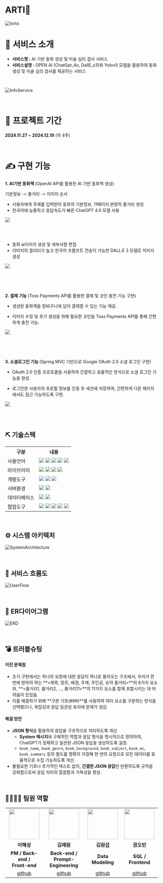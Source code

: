 # ARTI🎨 
![Inrto](https://github.com/user-attachments/assets/b92cca70-427c-40e6-9f88-13ecc1a46895)

# 👀 서비스 소개

* <b>서비스명 :</b> AI 기반 동화 생성 및 미술 심리 검사 서비스
* <b>서비스설명 :</b> OPEN AI (ChatGpt_4o, DallE_v3)와 Yolov5 모델을 활용하여 동화 생성 및 미술 심리 검사를 제공하는 서비스 
<br>

 ![InfoService](https://github.com/user-attachments/assets/34b86fd4-11c4-4f6d-8a13-b9521c53c00f)

<br>

# 📅 프로젝트 기간
<b>2024.11.27 ~ 2024.12.19</b> (약 4주)

<br>

# ✍ 구현 기능

<b>1. AI기반 동화책 </b> (OpenAI API를 활용한 AI 기반 동화책 생성)

기본정보 -> 줄거리 -> 이미지 순서

- 사용자에게 주제를 입력받아 동화의 기본정보, 11페이지 분량의 줄거리 생성
- 한국어에 능통하고 응답속도가 빠른 ChatGPT 4.0 모델 사용

<p>
<img src="https://github.com/user-attachments/assets/8f813286-7a3e-4266-aeb8-ec28cec77696">
</p>

<br>
<br>

- 동화 ai이미지 생성 및 세부사항 편집
- 이미지의 퀄리티가 높고 한국어 프롬프트 전송이 가능한  DALL·E 3 모델로 이미지 생성

<p>
<img src="https://github.com/user-attachments/assets/05a234c8-d651-42b5-9174-83f9255b96c4">
</p>

<br>
<br>
<br>

<b>2. 결제 기능 </b> (Toss Payments API를 활용한 결제 및 코인 충전 기능 구현)

- 생성된 동화책을 장바구니에 담아 결제할 수 있는 기능 제공.

- 이미지 수정 및 추가 생성을 위해 필요한 코인을 Toss Payments API를 통해 간편하게 충전 가능.

<p>
<img src="https://github.com/user-attachments/assets/505ce57e-334c-4243-a6f9-2753ba8f80df">
</p>


<br>
<br>
<br>


<b>3. 소셜로그인 기능 </b> (Spring MVC 기반으로 Google OAuth 2.0 소셜 로그인 구현)

-  OAuth 2.0 인증 프로토콜을 사용하여 간결하고 효율적인 방식으로 소셜 로그인 기능을 완성.
  
- 로그인한 사용자의 프로필 정보를 인증 후 세션에 저장하여, 간편하게 다른 페이지에서도 접근 가능하도록 구현.

<p>
<img src="https://github.com/user-attachments/assets/9dc47a62-ac2c-4366-b582-2c4abba5b728">
</p>

<br>
<br>

## ⛏ 기술스택
<table>
    <tr>
        <th>구분</th>
        <th>내용</th>
    </tr>
    <tr>
        <td>사용언어</td>
        <td>
            <img src="https://img.shields.io/badge/Java-007396?style=for-the-badge&logo=java&logoColor=white"/>
            <img src="https://img.shields.io/badge/HTML5-E34F26?style=for-the-badge&logo=HTML5&logoColor=white"/>
            <img src="https://img.shields.io/badge/CSS3-1572B6?style=for-the-badge&logo=CSS3&logoColor=white"/>
            <img src="https://img.shields.io/badge/JavaScript-F7DF1E?style=for-the-badge&logo=JavaScript&logoColor=white"/>
            <img src="https://img.shields.io/badge/python-3776AB?style=for-the-badge&logo=python&logoColor=white"/>
        </td>
    </tr>
    <tr>
        <td>라이브러리</td>
        <td>
            <img src="https://img.shields.io/badge/googlecloud-4285F4?style=for-the-badge&logo=googlecloud&logoColor=white"/>
            <img src="https://img.shields.io/badge/openai-412991?style=for-the-badge&logo=openai&logoColor=white"/>
            <img src="https://img.shields.io/badge/OAuth2.0-000000?style=for-the-badge&logo=OAuth2.0&logoColor=white"/>
            <img src="https://img.shields.io/badge/TossPayments-5865F2?style=for-the-badge&logo=TossPayments&logoColor=white"/>
        </td>
    </tr>
    <tr>
        <td>개발도구</td>
        <td>
            <img src="https://img.shields.io/badge/Eclipse-2C2255?style=for-the-badge&logo=Eclipse&logoColor=white"/>
            <img src="https://img.shields.io/badge/VSCode-007ACC?style=for-the-badge&logo=VisualStudioCode&logoColor=white"/>
            <img src="https://img.shields.io/badge/jupyter-F37626?style=for-the-badge&logo=jupyter&logoColor=white"/>
        </td>
    </tr>
    <tr>
        <td>서버환경</td>
        <td>
            <img src="https://img.shields.io/badge/Apache Tomcat-D22128?style=for-the-badge&logo=Apache Tomcat&logoColor=white"/>
            <img src="https://img.shields.io/badge/Uvicorn-007ACC?style=for-the-badge&logo=Uvicorn&logoColor=white"/>
        </td>
    </tr>
    <tr>
        <td>데이터베이스</td>
        <td>
            <img src="https://img.shields.io/badge/mysql-4479A1?style=for-the-badge&logo=mysql&logoColor=white"/>
            <img src="https://img.shields.io/badge/googlecloudstorage-4285F4?style=for-the-badge&logo=googlecloudstorage&logoColor=white"/>
        </td>
    </tr>
    <tr>
        <td>협업도구</td>
        <td>
            <img src="https://img.shields.io/badge/Git-F05032?style=for-the-badge&logo=Git&logoColor=white"/>
            <img src="https://img.shields.io/badge/GitHub-181717?style=for-the-badge&logo=GitHub&logoColor=white"/> 
            <img src="https://img.shields.io/badge/googledrive-4285F4?style=for-the-badge&logo=googledrive&logoColor=white"/>
            <img src="https://img.shields.io/badge/discord-5865F2?style=for-the-badge&logo=discord&logoColor=white"/>
            <img src="https://img.shields.io/badge/notion-000000?style=for-the-badge&logo=notion&logoColor=white"/>
        </td>
    </tr>
</table>


<br>


## ⚙ 시스템 아키텍처
![SystemArchitecture](https://github.com/user-attachments/assets/1b540465-0ada-4d25-b425-baca6bad0d58)

<br>

## 📌 서비스 흐름도
![UserFlow](https://github.com/user-attachments/assets/d3348034-7e7b-4e6b-9d1f-eea6ee762a1c)

<br>

## 📌 ER다이어그램
![ERD](https://github.com/user-attachments/assets/512b03c0-361b-43e8-b09d-f672c78eae33)

<br>


## 💣 트러블슈팅

#### 이전 문제점
- 초기 구현에서는 하나의 요청에 대한 응답이 하나로 돌아오는 구조에서, 우리가 한 번에 받아야 하는 **<제목, 장르, 배경, 주제, 주인공, 요약 줄거리>**의 6가지 요소와, **<줄거리1, 줄거리2, ..., 줄거리11>**의 11가지 요소를 함께 포함시키는 데 어려움이 있었음.
- 이를 해결하기 위해 **구분 기호(###)**를 사용하여 여러 요소를 구분하는 방식을 선택했으나, 복잡성과 응답 일관성 유지에 문제가 생김.

#### 해결 방안
- **JSON 형식**을 활용하여 응답을 구조적으로 처리하도록 개선.
  - **System 메시지**에 구체적인 역할과 응답 형식을 명시적으로 정의하여, ChatGPT가 정확하고 일관된 JSON 응답을 생성하도록 설정.
  - `book_name`, `book_genre`, `book_background`, `book_subject`, `book_mc`, `book_summary` 등의 필드를 명확히 지정해 한 번의 요청으로 모든 데이터를 효율적으로 수집 가능하도록 개선.
- 불필요한 기호나 추가적인 텍스트 없이, **간결한 JSON 응답**만 반환하도록 규칙을 강화함으로써 응답 처리의 깔끔함과 가독성을 향상.



<br>





## 👨‍👩‍👦‍👦 팀원 역할
<table>
  <tr>
    <td align="center"><img src="https://item.kakaocdn.net/do/fd49574de6581aa2a91d82ff6adb6c0115b3f4e3c2033bfd702a321ec6eda72c" width="100" height="100"/></td>
    <td align="center"><img src="https://mb.ntdtv.kr/assets/uploads/2019/01/Screen-Shot-2019-01-08-at-4.31.55-PM-e1546932545978.png" width="100" height="100"/></td>
    <td align="center"><img src="https://mblogthumb-phinf.pstatic.net/20160127_177/krazymouse_1453865104404DjQIi_PNG/%C4%AB%C4%AB%BF%C0%C7%C1%B7%BB%C1%EE_%B6%F3%C0%CC%BE%F0.png?type=w2" width="100" height="100"/></td>
    <td align="center"><img src="https://i.pinimg.com/236x/ed/bb/53/edbb53d4f6dd710431c1140551404af9.jpg" width="100" height="100"/></td>
  </tr>
  <tr>
    <td align="center"><strong>이혜성</strong></td>
    <td align="center"><strong>김예원</strong></td>
    <td align="center"><strong>김원섭</strong></td>
    <td align="center"><strong>권오빈</strong></td>
  </tr>
  <tr>
    <td align="center"><b>PM / Back-end /
                        <br>Front-end</b></td>
    <td align="center"><b>Back-end /
                        <br>Prompt-Engineering</b></td>
    <td align="center"><b>Data Modeling</b></td>
    <td align="center"><b>SQL / Frontend</b></td>
  </tr>
  <tr>
    <td align="center"><a href="https://github.com/user-attachments/assets/f9af1c97-db84-4cee-93e7-7a4ff0f818af" target='_blank'>github</a></td>
    <td align="center"><a href="https://github.com/happycat139" target='_blank'>github</a></td>
    <td align="center"><a href="https://github.com/K-wonsub1871" target='_blank'>github</a></td>
    <td align="center"><a href="https://github.com/fivebin" target='_blank'>github</a></td>
  </tr>
</table>
